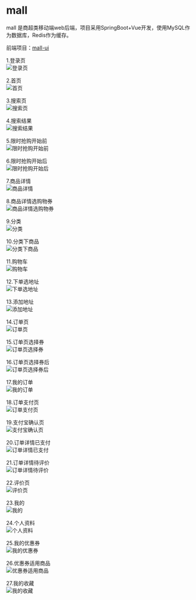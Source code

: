 # mall
mall 是商超类移动端web后端，项目采用SpringBoot+Vue开发，使用MySQL作为数据库，Redis作为缓存。

前端项目：[mall-ui](https://github.com/SuSu-hst/mall-ui)

1.登录页<br>
![登录页](https://github.com/SuSu-hst/mall-ui/blob/master/src/assets/img/1.%E7%99%BB%E5%BD%95%E9%A1%B5.png)

2.首页<br>
![首页](https://github.com/SuSu-hst/mall-ui/blob/master/src/assets/img/2.%E9%A6%96%E9%A1%B5.png)

3.搜索页<br>
![搜索页](https://github.com/SuSu-hst/mall-ui/blob/master/src/assets/img/3.%E6%90%9C%E7%B4%A2%E9%A1%B5.png)

4.搜索结果<br>
![搜索结果](https://github.com/SuSu-hst/mall-ui/blob/master/src/assets/img/4.%E6%90%9C%E7%B4%A2%E7%BB%93%E6%9E%9C.png)

5.限时抢购开始前<br>
![限时抢购开始前](https://github.com/SuSu-hst/mall-ui/blob/master/src/assets/img/5.%E9%99%90%E6%97%B6%E6%8A%A2%E8%B4%AD%E5%BC%80%E5%A7%8B%E5%89%8D.png)

6.限时抢购开始后<br>
![限时抢购开始后](https://github.com/SuSu-hst/mall-ui/blob/master/src/assets/img/6.%E9%99%90%E6%97%B6%E6%8A%A2%E8%B4%AD%E5%BC%80%E5%A7%8B%E5%90%8E.png)

7.商品详情<br>
![商品详情](https://github.com/SuSu-hst/mall-ui/blob/master/src/assets/img/7.%E5%95%86%E5%93%81%E8%AF%A6%E6%83%85.png)

8.商品详情选购物券<br>
![商品详情选购物券](https://github.com/SuSu-hst/mall-ui/blob/master/src/assets/img/8.%E5%95%86%E5%93%81%E8%AF%A6%E6%83%85%E9%80%89%E8%B4%AD%E7%89%A9%E5%88%B8.png)

9.分类<br>
![分类](https://github.com/SuSu-hst/mall-ui/blob/master/src/assets/img/9.%E5%88%86%E7%B1%BB.png)

10.分类下商品<br>
![分类下商品](https://github.com/SuSu-hst/mall-ui/blob/master/src/assets/img/10.%E5%88%86%E7%B1%BB%E5%95%86%E5%93%81.png)

11.购物车<br>
![购物车](https://github.com/SuSu-hst/mall-ui/blob/master/src/assets/img/11.%E8%B4%AD%E7%89%A9%E8%BD%A6.png)

12.下单选地址<br>
![下单选地址](https://github.com/SuSu-hst/mall-ui/blob/master/src/assets/img/13.%E4%B8%8B%E5%8D%95%E9%80%89%E5%9C%B0%E5%9D%80.png)

13.添加地址<br>
![添加地址](https://github.com/SuSu-hst/mall-ui/blob/master/src/assets/img/12.%E6%B7%BB%E5%8A%A0%E5%9C%B0%E5%9D%80.png)

14.订单页<br>
![订单页](https://github.com/SuSu-hst/mall-ui/blob/master/src/assets/img/14.%E8%AE%A2%E5%8D%95%E9%A1%B5.png)

15.订单页选择券<br>
![订单页选择券](https://github.com/SuSu-hst/mall-ui/blob/master/src/assets/img/15.%E8%AE%A2%E5%8D%95%E9%A1%B5%E9%80%89%E6%8B%A9%E5%88%B8.png)

16.订单页选择券后<br>
![订单页选择券后](https://github.com/SuSu-hst/mall-ui/blob/master/src/assets/img/17.%E8%AE%A2%E5%8D%95%E9%A1%B5%E9%80%89%E6%8B%A9%E5%88%B8%E5%90%8E.png)

17.我的订单<br>
![我的订单](https://github.com/SuSu-hst/mall-ui/blob/master/src/assets/img/16.%E8%AE%A2%E5%8D%95%E9%A1%B5%E5%BE%85%E6%94%AF%E4%BB%98.png)

18.订单支付页<br>
![订单支付页](https://github.com/SuSu-hst/mall-ui/blob/master/src/assets/img/18.%E6%94%AF%E4%BB%98%E9%A1%B5.png)

19.支付宝确认页<br>
![支付宝确认页](https://github.com/SuSu-hst/mall-ui/blob/master/src/assets/img/19.%E6%94%AF%E4%BB%98%E5%AE%9D%E7%A1%AE%E8%AE%A4%E9%A1%B5.png)

20.订单详情已支付<br>
![订单详情已支付](https://github.com/SuSu-hst/mall-ui/blob/master/src/assets/img/20.%E8%AE%A2%E5%8D%95%E8%AF%A6%E6%83%85-%E5%B7%B2%E6%94%AF%E4%BB%98.png)

21.订单详情待评价<br>
![订单详情待评价](https://github.com/SuSu-hst/mall-ui/blob/master/src/assets/img/21.%E8%AE%A2%E5%8D%95%E8%AF%A6%E6%83%85-%E5%BE%85%E8%AF%84%E4%BB%B7.png)

22.评价页<br>
![评价页](https://github.com/SuSu-hst/mall-ui/blob/master/src/assets/img/22.%E8%AF%84%E4%BB%B7%E9%A1%B5.png)

23.我的<br>
![我的](https://github.com/SuSu-hst/mall-ui/blob/master/src/assets/img/23.%E6%88%91%E7%9A%84.png)

24.个人资料<br>
![个人资料](https://github.com/SuSu-hst/mall-ui/blob/master/src/assets/img/24.%E4%B8%AA%E4%BA%BA%E8%B5%84%E6%96%99.png)

25.我的优惠券<br>
![我的优惠券](https://github.com/SuSu-hst/mall-ui/blob/master/src/assets/img/25.%E6%88%91%E7%9A%84%E4%BC%98%E6%83%A0%E5%88%B8.png)

26.优惠券适用商品<br>
![优惠券适用商品](https://github.com/SuSu-hst/mall-ui/blob/master/src/assets/img/26.%E4%BC%98%E6%83%A0%E5%88%B8%E5%8F%AF%E7%94%A8%E5%88%B8%E5%95%86%E5%93%81.png)

27.我的收藏<br>
![我的收藏](https://github.com/SuSu-hst/mall-ui/blob/master/src/assets/img/27.%E6%88%91%E7%9A%84%E6%94%B6%E8%97%8F.png)
